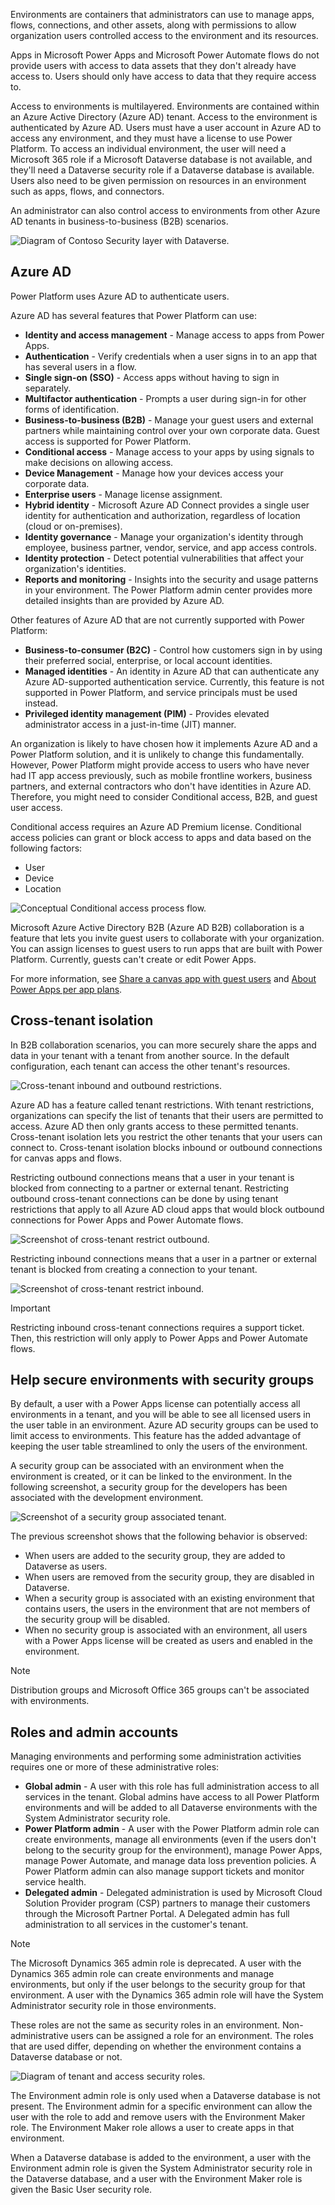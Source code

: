 Environments are containers that administrators can use to manage apps, flows, connections, and other assets, along with permissions to allow organization users controlled access to the environment and its resources.

Apps in Microsoft Power Apps and Microsoft Power Automate flows do not provide users with access to data assets that they don't already have access to. Users should only have access to data that they require access to.

Access to environments is multilayered. Environments are contained within an Azure Active Directory (Azure AD) tenant. Access to the environment is authenticated by Azure AD. Users must have a user account in Azure AD to access any environment, and they must have a license to use Power Platform. To access an individual environment, the user will need a Microsoft 365 role if a Microsoft Dataverse database is not available, and they'll need a Dataverse security role if a Dataverse database is available. Users also need to be given permission on resources in an environment such as apps, flows, and connectors.

An administrator can also control access to environments from other Azure AD tenants in business-to-business (B2B) scenarios.

![Diagram of Contoso Security layer with Dataverse.](../media/2-security-layers.png)

## Azure AD

Power Platform uses Azure AD to authenticate users.

Azure AD has several features that Power Platform can use:

- **Identity and access management** - Manage access to apps from Power Apps.
- **Authentication** - Verify credentials when a user signs in to an app that has several users in a flow.
- **Single sign-on (SSO)** - Access apps without having to sign in separately.
- **Multifactor authentication** - Prompts a user during sign-in for other forms of identification.
- **Business-to-business (B2B)** - Manage your guest users and external partners while maintaining control over your own corporate data. Guest access is supported for Power Platform.
- **Conditional access** - Manage access to your apps by using signals to make decisions on allowing access.
- **Device Management** - Manage how your devices access your corporate data.
- **Enterprise users** - Manage license assignment.
- **Hybrid identity** - Microsoft Azure AD Connect provides a single user identity for authentication and authorization, regardless of location (cloud or on-premises).
- **Identity governance** - Manage your organization's identity through employee, business partner, vendor, service, and app access controls.
- **Identity protection** - Detect potential vulnerabilities that affect your organization's identities.
- **Reports and monitoring** - Insights into the security and usage patterns in your environment. The Power Platform admin center provides more detailed insights than are provided by Azure AD.

Other features of Azure AD that are not currently supported with Power Platform:

- **Business-to-consumer (B2C)** - Control how customers sign in by using their preferred social, enterprise, or local account identities.
- **Managed identities** - An identity in Azure AD that can authenticate any Azure AD-supported authentication service. Currently, this feature is not supported in Power Platform, and service principals must be used instead.
- **Privileged identity management (PIM)** - Provides elevated administrator access in a just-in-time (JIT) manner.

An organization is likely to have chosen how it implements Azure AD and a Power Platform solution, and it is unlikely to change this fundamentally. However, Power Platform might provide access to users who have never had IT app access previously, such as mobile frontline workers, business partners, and external contractors who don't have identities in Azure AD. Therefore, you might need to consider Conditional access, B2B, and guest user access.

Conditional access requires an Azure AD Premium license. Conditional access policies can grant or block access to apps and data based on the following factors:

- User
- Device
- Location

![Conceptual Conditional access process flow.](../media/2-conditional-access-overview-how-it-works.png)

Microsoft Azure Active Directory B2B (Azure AD B2B) collaboration is a feature that lets you invite guest users to collaborate with your organization. You can assign licenses to guest users to run apps that are built with Power Platform. Currently, guests can't create or edit Power Apps.

For more information, see [Share a canvas app with guest users](https://docs.microsoft.com/powerapps/maker/canvas-apps/share-app-guests/?azure-portal=true) and [About Power Apps per app plans](https://docs.microsoft.com/power-platform/admin/about-powerapps-perapp/?azure-portal=true).

## Cross-tenant isolation

In B2B collaboration scenarios, you can more securely share the apps and data in your tenant with a tenant from another source. In the default configuration, each tenant can access the other tenant's resources.

![Cross-tenant inbound and outbound restrictions.](../media/2-cross-tenant-no-restrictions.png)

Azure AD has a feature called tenant restrictions. With tenant restrictions, organizations can specify the list of tenants that their users are permitted to access. Azure AD then only grants access to these permitted tenants. Cross-tenant isolation lets you restrict the other tenants that your users can connect to. Cross-tenant isolation blocks inbound or outbound connections for canvas apps and flows.

Restricting outbound connections means that a user in your tenant is blocked from connecting to a partner or external tenant. Restricting outbound cross-tenant connections can be done by using tenant restrictions that apply to all Azure AD cloud apps that would block outbound connections for Power Apps and Power Automate flows.

![Screenshot of cross-tenant restrict outbound.](../media/2-cross-tenant-restrict-outbound.png)

Restricting inbound connections means that a user in a partner or external tenant is blocked from creating a connection to your tenant.

![Screenshot of cross-tenant restrict inbound.](../media/2-cross-tenant-restrict-inbound.png)

> [!IMPORTANT]
> Restricting inbound cross-tenant connections requires a support ticket. Then, this restriction will only apply to Power Apps and Power Automate flows.

## Help secure environments with security groups

By default, a user with a Power Apps license can potentially access all environments in a tenant, and you will be able to see all licensed users in the user table in an environment. Azure AD security groups can be used to limit access to environments. This feature has the added advantage of keeping the user table streamlined to only the users of the environment.

A security group can be associated with an environment when the environment is created, or it can be linked to the environment. In the following screenshot, a security group for the developers has been associated with the development environment.

![Screenshot of a security group associated tenant.](../media/2-tenant-security-group.png)

The previous screenshot shows that the following behavior is observed:

- When users are added to the security group, they are added to Dataverse as users.
- When users are removed from the security group, they are disabled in Dataverse.
- When a security group is associated with an existing environment that contains users, the users in the environment that are not members of the security group will be disabled.
- When no security group is associated with an environment, all users with a Power Apps license will be created as users and enabled in the environment.

> [!NOTE]
> Distribution groups and Microsoft Office 365 groups can't be associated with environments.

## Roles and admin accounts

Managing environments and performing some administration activities requires one or more of these administrative roles:

- **Global admin** - A user with this role has full administration access to all services in the tenant. Global admins have access to all Power Platform environments and will be added to all Dataverse environments with the System Administrator security role.
- **Power Platform admin** - A user with the Power Platform admin role can create environments, manage all environments (even if the users don't belong to the security group for the environment), manage Power Apps, manage Power Automate, and manage data loss prevention policies. A Power Platform admin can also manage support tickets and monitor service health.
- **Delegated admin** - Delegated administration is used by Microsoft Cloud Solution Provider program (CSP) partners to manage their customers through the Microsoft Partner Portal. A Delegated admin has full administration to all services in the customer's tenant.

> [!NOTE]
> The Microsoft Dynamics 365 admin role is deprecated. A user with the Dynamics 365 admin role can create environments and manage environments, but only if the user belongs to the security group for that environment. A user with the Dynamics 365 admin role will have the System Administrator security role in those environments.

These roles are not the same as security roles in an environment. Non-administrative users can be assigned a role for an environment. The roles that are used differ, depending on whether the environment contains a Dataverse database or not.

![Diagram of tenant and access security roles.](../media/2-tenant-roles.png)

The Environment admin role is only used when a Dataverse database is not present. The Environment admin for a specific environment can allow the user with the role to add and remove users with the Environment Maker role. The Environment Maker role allows a user to create apps in that environment.

When a Dataverse database is added to the environment, a user with the Environment admin role is given the System Administrator security role in the Dataverse database, and a user with the Environment Maker role is given the Basic User security role.
